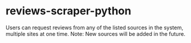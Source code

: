 # reviews-scraper-python
Users can request reviews from any of the listed sources in the system, multiple sites at one time.   Note: New sources will be added in the future.
